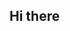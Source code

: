 ## Hi there 

<!--
**lydecast/lydecast** is a ✨ _special_ ✨ repository because its `README.md` (this file) appears on your GitHub profile.

Here are some ideas to get you started:

-She/her
- Computer Science major at Grand Valley University
- Currently using Github primarily for classwork, but who knows what the future holds?
-->
